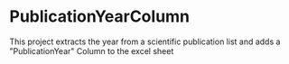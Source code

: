 # PublicationYearColumn

This project extracts the year from a scientific publication list and adds a "PublicationYear" Column to the excel sheet
